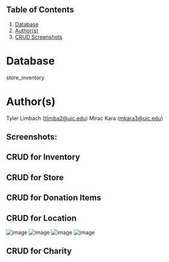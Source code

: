 ## Table of Contents
1. [Database](#database)
1. [Author(s)](#author)
1. [CRUD Screenshots](#Screenshots)
 
# Database
store_inventory

# Author(s)
Tyler Limbach (tlimba2@uic.edu)
Mirac Kara (mkara3@uic.edu)


## Screenshots:

## CRUD for Inventory


## CRUD for Store


## CRUD for Donation Items


## CRUD for Location
![image](https://user-images.githubusercontent.com/63261198/158738863-2531a58d-575e-446f-8224-7963db1fd10d.png)
![image](https://user-images.githubusercontent.com/63261198/158738901-a0c2cedb-725d-4d81-a550-e5a03f219e67.png)
![image](https://user-images.githubusercontent.com/63261198/158738956-82aeaaff-46b6-4793-a83d-73abe250247f.png)
![image](https://user-images.githubusercontent.com/63261198/158738985-c1885ef6-0cbe-4d53-beb4-077bc8f5824f.png)


## CRUD for Charity

